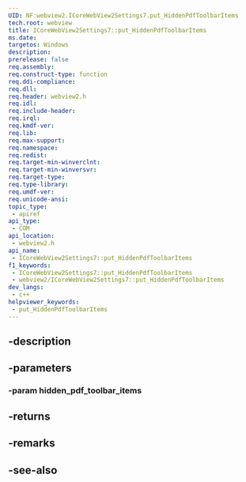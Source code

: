 ```yaml
---
UID: NF:webview2.ICoreWebView2Settings7.put_HiddenPdfToolbarItems
tech.root: webview
title: ICoreWebView2Settings7::put_HiddenPdfToolbarItems
ms.date: 
targetos: Windows
description: 
prerelease: false
req.assembly: 
req.construct-type: function
req.ddi-compliance: 
req.dll: 
req.header: webview2.h
req.idl: 
req.include-header: 
req.irql: 
req.kmdf-ver: 
req.lib: 
req.max-support: 
req.namespace: 
req.redist: 
req.target-min-winverclnt: 
req.target-min-winversvr: 
req.target-type: 
req.type-library: 
req.umdf-ver: 
req.unicode-ansi: 
topic_type:
 - apiref
api_type:
 - COM
api_location:
 - webview2.h
api_name:
 - ICoreWebView2Settings7::put_HiddenPdfToolbarItems
f1_keywords:
 - ICoreWebView2Settings7::put_HiddenPdfToolbarItems
 - webview2/ICoreWebView2Settings7::put_HiddenPdfToolbarItems
dev_langs:
 - c++
helpviewer_keywords:
 - put_HiddenPdfToolbarItems
---
```


## -description

## -parameters

### -param hidden_pdf_toolbar_items

## -returns

## -remarks

## -see-also

